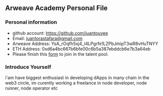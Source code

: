 ## Arweave Academy Personal File

### Personal information

- github account: https://github.com/juantouyee
- Email: juantorastafara@gmail.com
- Arweave Address: YsA_rOqfh5xj4_l4LPgrfe1LZPbJmipT3wR8vHuTNYY
- ETH Address: 0xd6a4bc667b6bfe00c6b5a387ebddcb6e7b3a64eb
- Please finish this [form](https://docs.google.com/forms/d/e/1FAIpQLSfWA5fIIcBgmRppm3jNz5vmf9Mai_QMVil-2pO4r7YKn_Zhtw/viewform?usp=sf_link) to join in the talent pool.

### Introduce Yourself
 i'am have biggest enthusiast in developing dApps in many chain in the web3 circle, im curently working a freelance in node developer, node runner, node operator etc
